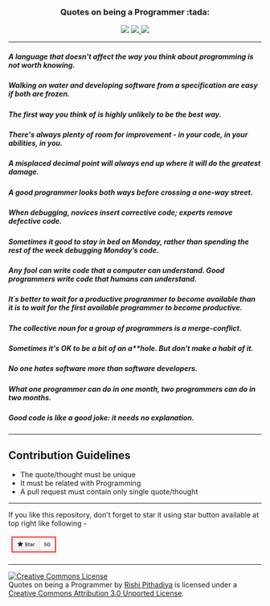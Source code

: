 <h3 align="center">Quotes on being a Programmer :tada:</h3>
<p align="center">
    <img src="https://img.shields.io/badge/License-MIT-green.svg">
  <a href="https://github.com/ellerbrock/open-source-badges/">
      <img src="https://badges.frapsoft.com/os/v1/open-source.png?v=103">
  </a>
  <a href="https://saythanks.io/to/rishiip" target="_blank">
      <img src="https://img.shields.io/badge/SayThanks.io-%E2%98%BC-1EAEDB.svg">
  </a>
</p>

------------

##### A language that doesn't affect the way you think about programming is not worth knowing.

##### Walking on water and developing software from a specification are easy if both are frozen.

##### The first way you think of is highly unlikely to be the best way.

##### There's always plenty of room for improvement - in your code, in your abilities, in you.

##### A misplaced decimal point will always end up where it will do the greatest damage.

##### A good programmer looks both ways before crossing a one-way street.

##### When debugging, novices insert corrective code; experts remove defective code.

##### Sometimes it good to stay in bed on Monday, rather than spending the rest of the week debugging Monday’s code.

##### Any fool can write code that a computer can understand. Good programmers write code that humans can understand.

##### It´s better to wait for a productive programmer to become available than it is to wait for the first available programmer to become productive.

##### The collective noun for a group of programmers is a merge-conflict.

##### Sometimes it's OK to be a bit of an a**hole. But don't make a habit of it.

##### No one hates software more than software developers.

##### What one programmer can do in one month, two programmers can do in two months.

##### Good code is like a good joke: it needs no explanation.

------------
## Contribution Guidelines

* The quote/thought must be unique
* It must be related with Programming
* A pull request must contain only single quote/thought

------------

If you like this repository, don't forget to star it using star button available at top right like following -

<img src="img/star.png" width="100">

------------

<a rel="license" href="http://creativecommons.org/licenses/by/3.0/deed.en_US"><img alt="Creative Commons License" style="border-width:0" src="http://i.creativecommons.org/l/by/3.0/88x31.png" /></a><br/><span xmlns:dct="http://purl.org/dc/terms/" href="http://purl.org/dc/dcmitype/Text" property="dct:title" rel="dct:type">Quotes on being a Programmer</span> by <a xmlns:cc="http://creativecommons.org/ns#" href="https://github.com/rishiip/rails-interview-questions" property="cc:attributionName" rel="cc:attributionURL">Rishi Pithadiya</a> is licensed under a <a rel="license" href="http://creativecommons.org/licenses/by/3.0/deed.en_US">Creative Commons Attribution 3.0 Unported License</a>.